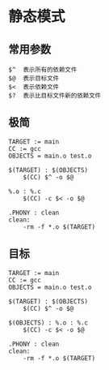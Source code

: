 # 静态模式

## 常用参数

    $^  表示所有的依赖文件
    $@  表示目标文件
    $<  表示依赖文件
    $?  表示比目标文件新的依赖文件

## 极简

    TARGET := main
    CC := gcc
    OBJECTS = main.o test.o

    $(TARGET) : $(OBJECTS)
        $(CC) $^ -o $@

    %.o : %.c
        $(CC) -c $< -o $@

    .PHONY : clean
    clean:
        -rm -f *.o $(TARGET)

## 目标

    TARGET := main
    CC := gcc
    OBJECTS = main.o test.o

    $(TARGET) : $(OBJECTS)
        $(CC) $^ -o $@

    $(OBJECTS) : %.o : %.c
        $(CC) -c $< -o $@

    .PHONY : clean
    clean:
        -rm -f *.o $(TARGET)
